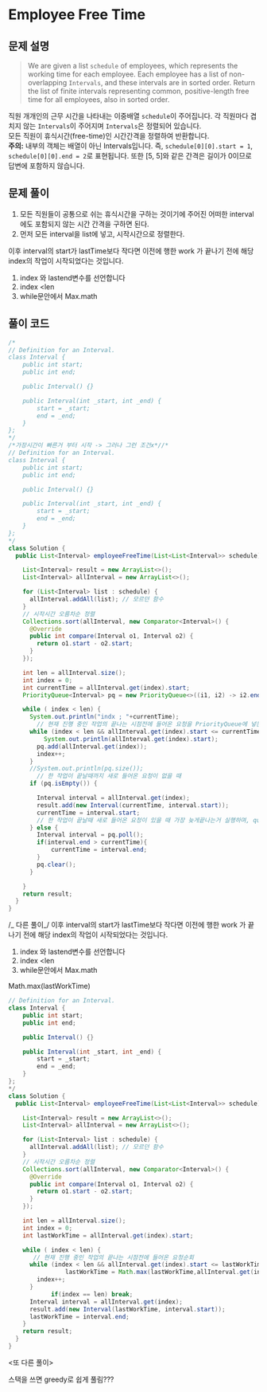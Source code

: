 # Employee Free Time

## 문제 설명

> We are given a list `schedule` of employees, which represents the working time for each employee.
> Each employee has a list of non-overlapping `Intervals`, and these intervals are in sorted order.
> Return the list of finite intervals representing common, positive-length free time for all employees, also in sorted order.

직원 개개인의 근무 시간을 나타내는 이중배열 `schedule`이 주어집니다.
각 직원마다 겹치지 않는 `Intervals`이 주어지며 `Intervals`은 정렬되어 있습니다.  
모든 직원이 휴식시간(free-time)인 시간간격을 정렬하여 반환합니다.  
**주의:** 내부의 객체는 배열이 아닌 Intervals입니다. 즉, `schedule[0][0].start = 1`, `schedule[0][0].end = 2`로 표현됩니다. 또한 [5, 5]와 같은 간격은 길이가 0이므로 답변에 포함하지 않습니다.

## 문제 풀이

1. 모든 직원들이 공통으로 쉬는 휴식시간을 구하는 것이기에 주어진 어떠한 interval에도 포함되지 않는 시간 간격을 구하면 된다.
2. 먼저 모든 interval을 list에 넣고, 시작시간으로 정렬한다.

이후 interval의 start가 lastTime보다 작다면 이전에 행한 work 가 끝나기 전에 해당 index의 작업이 시작되었다는 것입니다.

1. index 와 lastend변수를 선언합니다
2. index <len
3. while문안에서 Max.math

## 풀이 코드

```java
/*
// Definition for an Interval.
class Interval {
    public int start;
    public int end;

    public Interval() {}

    public Interval(int _start, int _end) {
        start = _start;
        end = _end;
    }
};
*/
/*가장시간이 빠른거 부터 시작 -> 그러나 그런 조건x*//*
// Definition for an Interval.
class Interval {
    public int start;
    public int end;

    public Interval() {}

    public Interval(int _start, int _end) {
        start = _start;
        end = _end;
    }
};
*/
class Solution {
  public List<Interval> employeeFreeTime(List<List<Interval>> schedule) {

    List<Interval> result = new ArrayList<>();
    List<Interval> allInterval = new ArrayList<>();

    for (List<Interval> list : schedule) {
      allInterval.addAll(list); // 모르던 함수
    }
    // 시작시간 오름차순 정렬
    Collections.sort(allInterval, new Comparator<Interval>() {
      @Override
      public int compare(Interval o1, Interval o2) {
        return o1.start - o2.start;
      }
    });

    int len = allInterval.size();
    int index = 0;
    int currentTime = allInterval.get(index).start;
    PriorityQueue<Interval> pq = new PriorityQueue<>((i1, i2) -> i2.end - i1.end);

    while ( index < len) {
      System.out.println("indx ; "+currentTime);
        // 현재 진행 중인 작업의 끝나는 시점전에 들어온 요청을 PriorityQueue에 넣는다.
      while (index < len && allInterval.get(index).start <= currentTime) {
          System.out.println(allInterval.get(index).start);
        pq.add(allInterval.get(index));
        index++;
      }
      //System.out.println(pq.size());
        // 한 작업이 끝날때까지 새로 들어온 요청이 없을 때
      if (pq.isEmpty()) {

        Interval interval = allInterval.get(index);
        result.add(new Interval(currentTime, interval.start));
        currentTime = interval.start;
        // 한 작업이 끝날때 새로 들어온 요청이 있을 때 가장 늦게끝나는거 실행하며, queue 제거
      } else {
        Interval interval = pq.poll();
        if(interval.end > currentTime){
            currentTime = interval.end;
        }
        pq.clear();
      }

    }
    return result;
  }
}
```

/_ 다른 풀이_/
이후 interval의 start가 lastTime보다 작다면 이전에 행한 work 가 끝나기 전에 해당 index의 작업이 시작되었다는 것입니다.

1. index 와 lastend변수를 선언합니다
2. index <len
3. while문안에서 Max.math

Math.max(lastWorkTime)

```java
// Definition for an Interval.
class Interval {
    public int start;
    public int end;

    public Interval() {}

    public Interval(int _start, int _end) {
        start = _start;
        end = _end;
    }
};
*/
class Solution {
  public List<Interval> employeeFreeTime(List<List<Interval>> schedule) {

    List<Interval> result = new ArrayList<>();
    List<Interval> allInterval = new ArrayList<>();

    for (List<Interval> list : schedule) {
      allInterval.addAll(list); // 모르던 함수
    }
    // 시작시간 오름차순 정렬
    Collections.sort(allInterval, new Comparator<Interval>() {
      @Override
      public int compare(Interval o1, Interval o2) {
        return o1.start - o2.start;
      }
    });

    int len = allInterval.size();
    int index = 0;
    int lastWorkTime = allInterval.get(index).start;

    while ( index < len) {
       // 현재 진행 중인 작업의 끝나는 시점전에 들어온 요청순회
      while (index < len && allInterval.get(index).start <= lastWorkTime) {
				lastWorkTime = Math.max(lastWorkTime,allInterval.get(index).end);
        index++;
      }
			if(index == len) break;
      Interval interval = allInterval.get(index);
      result.add(new Interval(lastWorkTime, interval.start));
      lastWorkTime = interval.end;
    }
    return result;
  }
}
```

<또 다른 풀이>

스택을 쓰면 greedy로 쉽게 풀림???
